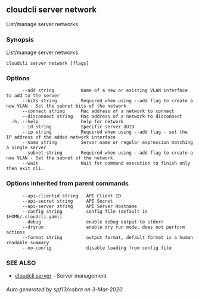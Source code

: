 ## cloudcli server network

List/manage server networks

### Synopsis

List/manage server networks

```
cloudcli server network [flags]
```

### Options

```
      --add string          Name of a new or existing VLAN interface to add to the server
      --bits string         Required when using --add flag to create a new VLAN - Set the subnet bits of the network
      --connect string      Mac address of a network to connect
      --disconnect string   Mac address of a network to disconnect
  -h, --help                help for network
      --id string           Specific server UUID
      --ip string           Required when using --add flag - set the IP address of the added network interface
      --name string         Server name or regular expression matching a single server
      --subnet string       Required when using --add flag to create a new VLAN - Set the subnet of the network.
      --wait                Wait for command execution to finish only then exit cli.
```

### Options inherited from parent commands

```
      --api-clientid string   API Client ID
      --api-secret string     API Secret
      --api-server string     API Server Hostname
      --config string         config file (default is $HOME/.cloudcli.yaml)
      --debug                 enable debug output to stderr
      --dryrun                enable dry run mode, does not perform actions
      --format string         output format, default format is a human readable summary
      --no-config             disable loading from config file
```

### SEE ALSO

* [cloudcli server](cloudcli_server.md)	 - Server management

###### Auto generated by spf13/cobra on 3-Mar-2020

